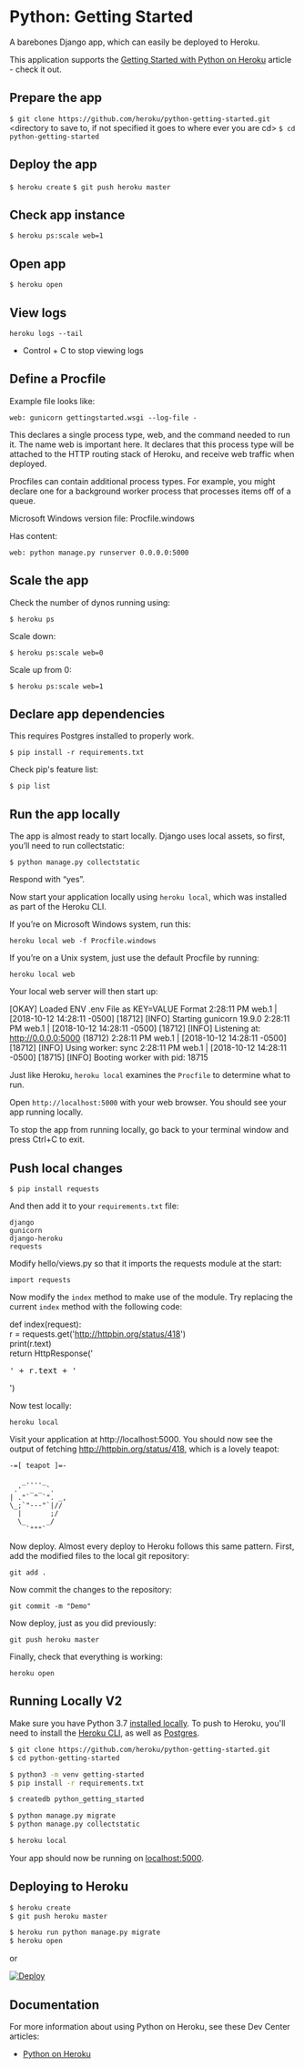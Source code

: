 # Python: Getting Started

A barebones Django app, which can easily be deployed to Heroku.

This application supports the [Getting Started with Python on Heroku](https://devcenter.heroku.com/articles/getting-started-with-python) article - check it out.

## Prepare the app
`$ git clone https://github.com/heroku/python-getting-started.git` <directory to save to, if not specified it goes to where ever you are cd>
`$ cd python-getting-started`

## Deploy the app
`$ heroku create`
`$ git push heroku master`

## Check app instance
`$ heroku ps:scale web=1`

## Open app
`$ heroku open`

## View logs
`heroku logs --tail`
- Control + C to stop viewing logs

## Define a Procfile
Example file looks like:

`web: gunicorn gettingstarted.wsgi --log-file -`

This declares a single process type, web, and the command needed to run it. The name web is important here. It declares that this process type will be attached to the HTTP routing stack of Heroku, and receive web traffic when deployed.

Procfiles can contain additional process types. For example, you might declare one for a background worker process that processes items off of a queue.

Microsoft Windows version file: Procfile.windows

Has content:

`web: python manage.py runserver 0.0.0.0:5000`

## Scale the app
Check the number of dynos running using:

`$ heroku ps`

Scale down:

`$ heroku ps:scale web=0`

Scale up from 0:

`$ heroku ps:scale web=1`

## Declare app dependencies
This requires Postgres installed to properly work.

`$ pip install -r requirements.txt`

Check pip's feature list:

`$ pip list`

## Run the app locally
The app is almost ready to start locally. Django uses local assets, so first, you’ll need to run collectstatic:

`$ python manage.py collectstatic`

Respond with “yes”.

Now start your application locally using `heroku local`, which was installed as part of the Heroku CLI.

If you’re on Microsoft Windows system, run this:

`heroku local web -f Procfile.windows`

If you’re on a Unix system, just use the default Procfile by running:

`heroku local web`

Your local web server will then start up:

[OKAY] Loaded ENV .env File as KEY=VALUE Format
2:28:11 PM web.1 |  [2018-10-12 14:28:11 -0500] [18712] [INFO] Starting gunicorn 19.9.0
2:28:11 PM web.1 |  [2018-10-12 14:28:11 -0500] [18712] [INFO] Listening at: http://0.0.0.0:5000 (18712)
2:28:11 PM web.1 |  [2018-10-12 14:28:11 -0500] [18712] [INFO] Using worker: sync
2:28:11 PM web.1 |  [2018-10-12 14:28:11 -0500] [18715] [INFO] Booting worker with pid: 18715

Just like Heroku, `heroku local` examines the `Procfile` to determine what to run.

Open `http://localhost:5000` with your web browser. You should see your app running locally.

To stop the app from running locally, go back to your terminal window and press Ctrl+C to exit.

## Push local changes

`$ pip install requests`

And then add it to your `requirements.txt` file:

`django` <br>
`gunicorn` <br>
`django-heroku` <br>
`requests` <br>

Modify hello/views.py so that it imports the requests module at the start:

`import requests`

Now modify the `index` method to make use of the module. Try replacing the current `index` method with the following code:

def index(request): <br>
    r = requests.get('http://httpbin.org/status/418') <br>
    print(r.text) <br>
    return HttpResponse('<pre>' + r.text + '</pre>') <br>
    
Now test locally:

`heroku local`

Visit your application at http://localhost:5000. You should now see the output of fetching http://httpbin.org/status/418, which is a lovely teapot:

    -=[ teapot ]=-

       _...._
     .'  _ _ `.
    | ."` ^ `". _,
    \_;`"---"`|//
      |       ;/
      \_     _/
        `"""`
Now deploy. Almost every deploy to Heroku follows this same pattern. First, add the modified files to the local git repository:

`git add .`

Now commit the changes to the repository:

`git commit -m "Demo"`

Now deploy, just as you did previously:

`git push heroku master`

Finally, check that everything is working:

`heroku open`

## Running Locally V2

Make sure you have Python 3.7 [installed locally](http://install.python-guide.org). To push to Heroku, you'll need to install the [Heroku CLI](https://devcenter.heroku.com/articles/heroku-cli), as well as [Postgres](https://devcenter.heroku.com/articles/heroku-postgresql#local-setup).

```sh
$ git clone https://github.com/heroku/python-getting-started.git
$ cd python-getting-started

$ python3 -m venv getting-started
$ pip install -r requirements.txt

$ createdb python_getting_started

$ python manage.py migrate
$ python manage.py collectstatic

$ heroku local
```

Your app should now be running on [localhost:5000](http://localhost:5000/).

## Deploying to Heroku

```sh
$ heroku create
$ git push heroku master

$ heroku run python manage.py migrate
$ heroku open
```
or

[![Deploy](https://www.herokucdn.com/deploy/button.svg)](https://heroku.com/deploy)

## Documentation

For more information about using Python on Heroku, see these Dev Center articles:

- [Python on Heroku](https://devcenter.heroku.com/categories/python)
